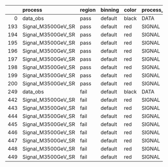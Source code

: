 |     | process            | region   | binning   | color   | process_type   |   scale | variation   | source_filename                                              | source_histname    | alias              | title           |   combine_idx |    lnN |   shapes | syst_type   | direction   | variation_alias   |
|----:|:-------------------|:---------|:----------|:--------|:---------------|--------:|:------------|:-------------------------------------------------------------|:-------------------|:-------------------|:----------------|--------------:|-------:|---------:|:------------|:------------|:------------------|
|   0 | data_obs           | pass     | default   | black   | DATA           |       1 | nominal     | ./histograms_for_2DAlphabet_v11/EaDM_Cosmics_Data_SR.root    | hpass              | Cosmics_Data_SR    | Cosmics_Data_SR |           nan | nan    |      nan | nan         | nan         | nan               |
| 193 | Signal_M3500GeV_SR | pass     | default   | red     | SIGNAL         |       1 | lumi        | ./histograms_for_2DAlphabet_v11/EaDM_Signal_M3500GeV_SR.root | hpass              | Signal_M3500GeV_SR | DM signal       |           nan |   1.05 |      nan | lnN         | nan         | nan               |
| 194 | Signal_M3500GeV_SR | pass     | default   | red     | SIGNAL         |       1 | RNN         | ./histograms_for_2DAlphabet_v11/EaDM_Signal_M3500GeV_SR.root | hpass_RNNsyst_up   | Signal_M3500GeV_SR | DM signal       |           nan | nan    |        1 | shapes      | Up          | RNNsyst           |
| 195 | Signal_M3500GeV_SR | pass     | default   | red     | SIGNAL         |       1 | RNN         | ./histograms_for_2DAlphabet_v11/EaDM_Signal_M3500GeV_SR.root | hpass_RNNsyst_down | Signal_M3500GeV_SR | DM signal       |           nan | nan    |        1 | shapes      | Down        | RNNsyst           |
| 196 | Signal_M3500GeV_SR | pass     | default   | red     | SIGNAL         |       1 | pT          | ./histograms_for_2DAlphabet_v11/EaDM_Signal_M3500GeV_SR.root | hpass_pTsyst_up    | Signal_M3500GeV_SR | DM signal       |           nan | nan    |        1 | shapes      | Up          | pTsyst            |
| 197 | Signal_M3500GeV_SR | pass     | default   | red     | SIGNAL         |       1 | pT          | ./histograms_for_2DAlphabet_v11/EaDM_Signal_M3500GeV_SR.root | hpass_pTsyst_down  | Signal_M3500GeV_SR | DM signal       |           nan | nan    |        1 | shapes      | Down        | pTsyst            |
| 198 | Signal_M3500GeV_SR | pass     | default   | red     | SIGNAL         |       1 | t0          | ./histograms_for_2DAlphabet_v11/EaDM_Signal_M3500GeV_SR.root | hpass_t0syst_up    | Signal_M3500GeV_SR | DM signal       |           nan | nan    |        1 | shapes      | Up          | t0syst            |
| 199 | Signal_M3500GeV_SR | pass     | default   | red     | SIGNAL         |       1 | t0          | ./histograms_for_2DAlphabet_v11/EaDM_Signal_M3500GeV_SR.root | hpass_t0syst_down  | Signal_M3500GeV_SR | DM signal       |           nan | nan    |        1 | shapes      | Down        | t0syst            |
| 200 | Signal_M3500GeV_SR | pass     | default   | red     | SIGNAL         |       1 | nominal     | ./histograms_for_2DAlphabet_v11/EaDM_Signal_M3500GeV_SR.root | hpass              | Signal_M3500GeV_SR | DM signal       |           nan | nan    |      nan | nan         | nan         | nan               |
| 249 | data_obs           | fail     | default   | black   | DATA           |       1 | nominal     | ./histograms_for_2DAlphabet_v11/EaDM_Cosmics_Data_SR.root    | hfail              | Cosmics_Data_SR    | Cosmics_Data_SR |           nan | nan    |      nan | nan         | nan         | nan               |
| 442 | Signal_M3500GeV_SR | fail     | default   | red     | SIGNAL         |       1 | lumi        | ./histograms_for_2DAlphabet_v11/EaDM_Signal_M3500GeV_SR.root | hfail              | Signal_M3500GeV_SR | DM signal       |           nan |   1.05 |      nan | lnN         | nan         | nan               |
| 443 | Signal_M3500GeV_SR | fail     | default   | red     | SIGNAL         |       1 | RNN         | ./histograms_for_2DAlphabet_v11/EaDM_Signal_M3500GeV_SR.root | hfail_RNNsyst_up   | Signal_M3500GeV_SR | DM signal       |           nan | nan    |        1 | shapes      | Up          | RNNsyst           |
| 444 | Signal_M3500GeV_SR | fail     | default   | red     | SIGNAL         |       1 | RNN         | ./histograms_for_2DAlphabet_v11/EaDM_Signal_M3500GeV_SR.root | hfail_RNNsyst_down | Signal_M3500GeV_SR | DM signal       |           nan | nan    |        1 | shapes      | Down        | RNNsyst           |
| 445 | Signal_M3500GeV_SR | fail     | default   | red     | SIGNAL         |       1 | pT          | ./histograms_for_2DAlphabet_v11/EaDM_Signal_M3500GeV_SR.root | hfail_pTsyst_up    | Signal_M3500GeV_SR | DM signal       |           nan | nan    |        1 | shapes      | Up          | pTsyst            |
| 446 | Signal_M3500GeV_SR | fail     | default   | red     | SIGNAL         |       1 | pT          | ./histograms_for_2DAlphabet_v11/EaDM_Signal_M3500GeV_SR.root | hfail_pTsyst_down  | Signal_M3500GeV_SR | DM signal       |           nan | nan    |        1 | shapes      | Down        | pTsyst            |
| 447 | Signal_M3500GeV_SR | fail     | default   | red     | SIGNAL         |       1 | t0          | ./histograms_for_2DAlphabet_v11/EaDM_Signal_M3500GeV_SR.root | hfail_t0syst_up    | Signal_M3500GeV_SR | DM signal       |           nan | nan    |        1 | shapes      | Up          | t0syst            |
| 448 | Signal_M3500GeV_SR | fail     | default   | red     | SIGNAL         |       1 | t0          | ./histograms_for_2DAlphabet_v11/EaDM_Signal_M3500GeV_SR.root | hfail_t0syst_down  | Signal_M3500GeV_SR | DM signal       |           nan | nan    |        1 | shapes      | Down        | t0syst            |
| 449 | Signal_M3500GeV_SR | fail     | default   | red     | SIGNAL         |       1 | nominal     | ./histograms_for_2DAlphabet_v11/EaDM_Signal_M3500GeV_SR.root | hfail              | Signal_M3500GeV_SR | DM signal       |           nan | nan    |      nan | nan         | nan         | nan               |